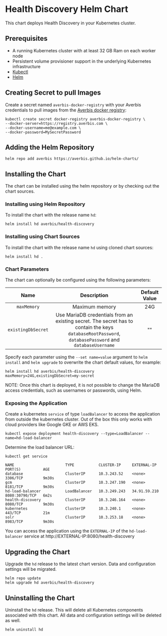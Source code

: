 # Health Discovery Helm Chart

This chart deploys Health Discovery in your Kubernetes cluster.

## Prerequisites

- A running Kubernetes cluster with at least 32 GB Ram on each worker node
- Persistent volume provisioner support in the underlying Kubernetes infrastructure
- [Kubectl](https://kubernetes.io/docs/tasks/tools/)
- [Helm](https://helm.sh/docs/intro/install/)

## Creating Secret to pull Images

Create a secret named `averbis-docker-registry` with your Averbis credentials to pull images from the [Averbis docker registry](https://registry.averbis.com):

```
kubectl create secret docker-registry averbis-docker-registry \
--docker-server=https://registry.averbis.com \
--docker-username=me@example.com \
--docker-password=MySecretPassword
```

## Adding the Helm Repository
```
helm repo add averbis https://averbis.github.io/helm-charts/
```

## Installing the Chart

The chart can be installed using the helm repository or by checking out the chart sources.

### Installing using Helm Repository
To install the chart with the release name `hd`:
```
helm install hd averbis/health-discovery
```
### Installing using Chart Sources
To install the chart with the release name `hd` using cloned chart sources:
```
helm install hd .
```

### Chart Parameters
The chart can optionally be configured using the following parameters:

| Name        | Description         | Default Value     |
| :----------:|:-------------------:| :----------------:|
| `maxMemory` | Maximum memory      | 24G               |
| `existingDbSecret`  | Use MariaDB credentials from an existing secret. The secret has to contain the keys `databaseRootPassword`, `databasePassword` and `databaseUsername` | "" |


Specify each parameter using the `--set name=value` argument to `helm install` and `helm upgrade`  to overwrite the chart default values, for example:

```
helm install hd averbis/health-discovery maxMemory=24G,existingDbSecret=my-secret
```

NOTE: Once this chart is deployed, it is not possible to change the MariaDB access credentials, such as usernames or passwords, using Helm.

### Exposing the Application
Create a kubernetes `service` of type `loadBalancer` to access the application from outside the kubernetes cluster. Out of the box this only works
with cloud providers like Google GKE or AWS EKS.

```
kubectl expose deployment health-discovery --type=LoadBalancer --name=hd-load-balancer
```

Determine the load balancer URL:
```
kubectl get service

NAME                       TYPE           CLUSTER-IP     EXTERNAL-IP    PORT(S)          AGE
database                   ClusterIP      10.3.243.52    <none>         3306/TCP         9m30s
gcm                        ClusterIP      10.3.247.190   <none>         8181/TCP         9m30s
hd-load-balancer           LoadBalancer   10.3.249.243   34.91.59.210   8080:30790/TCP   6m2s
health-discovery           ClusterIP      10.3.246.164   <none>         8080/TCP         9m30s
kubernetes                 ClusterIP      10.3.240.1     <none>         443/TCP          21m
solr                       ClusterIP      10.3.253.18    <none>         8983/TCP         9m30s
```

You can access the application using the `EXTERNAL-IP` of the `hd-load-balancer` service at http://EXTERNAL-IP:8080/health-discovery


## Upgrading the Chart
Upgrade the `hd` release to the latest chart version. Data and configuration settings will be migrated.
```
helm repo update
helm upgrade hd averbis/health-discovery
```

## Uninstalling the Chart
Uninstall the `hd` release. This will delete all Kubernetes components associated with this chart. All data and configuration settings will be deleted as well.

```
helm uninstall hd
```
